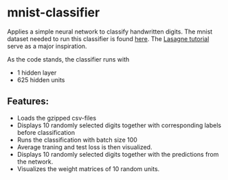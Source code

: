 # mnist-classifier
Applies a simple neural network to classify handwritten digits. The mnist dataset needed to run this classifier is found [here](http://yann.lecun.com/exdb/mnist/). The [Lasagne tutorial](http://lasagne.readthedocs.org/en/latest/user/tutorial.html) serve as a major inspiration.

As the code stands, the classifier runs with
- 1 hidden layer
- 625 hidden units

## Features:
- Loads the gzipped csv-files
- Displays 10 randomly selected digits together with corresponding labels before classification
- Runs the classification with batch size 100
- Average traning and test loss is then visualized.
- Displays 10 randomly selected digits together with the predictions from the network.
- Visualizes the weight matrices of 10 random units.
